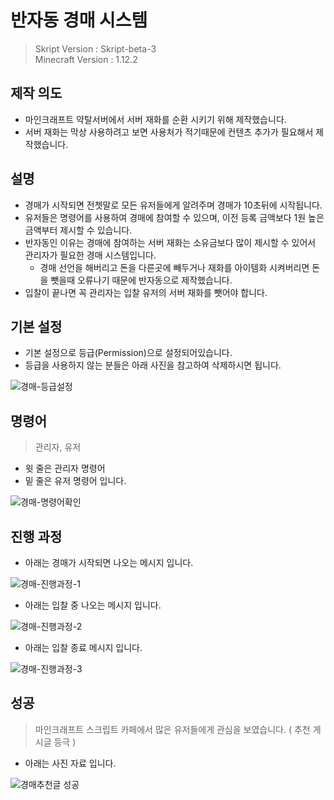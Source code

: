 # 반자동 경매 시스템
> Skript Version : Skript-beta-3  
> Minecraft Version : 1.12.2


## 제작 의도

- 마인크래프트 약탈서버에서 서버 재화를 순환 시키기 위해 제작했습니다.
- 서버 재화는 막상 사용하려고 보면 사용처가 적기때문에 컨텐츠 추가가 필요해서 제작했습니다.

## 설명

- 경매가 시작되면 전쳇말로 모든 유저들에게 알려주며 경매가 10초뒤에 시작됩니다.
- 유저들은 명령어를 사용하여 경매에 참여할 수 있으며, 이전 등록 금액보다 1원 높은 금액부터 제시할 수 있습니다.
- 반자동인 이유는 경매에 참여하는 서버 재화는 소유금보다 많이 제시할 수 있어서 관리자가 필요한 경매 시스템입니다.
  - 경매 선언을 해버리고 돈을 다른곳에 빼두거나 재화를 아이템화 시켜버리면 돈을 뺏을때 오류나기 때문에 반자동으로 제작했습니다.
- 입찰이 끝나면 꼭 관리자는 입찰 유저의 서버 재화를 뺏어야 합니다.



## 기본 설정

- 기본 설정으로 등급(Permission)으로 설정되어있습니다.
- 등급을 사용하지 않는 분들은 아래 사진을 참고하여 삭제하시면 됩니다.
  
![경매-등급설정](https://github.com/hhcczz/MinecraftSkript/assets/101077489/2e69b574-3bab-4352-8ad6-0180c6b0dc3c)



## 명령어
> 관리자, 유저
+ 윗 줄은 관리자 명령어
+ 밑 줄은 유저 명령어 입니다.

![경매-명령어확인](https://github.com/hhcczz/MinecraftSkript/assets/101077489/1cffce37-c048-4cd2-ad80-a011d97d82d6)

## 진행 과정

+ 아래는 경매가 시작되면 나오는 메시지 입니다.
  
![경매-진행과정-1](https://github.com/hhcczz/MinecraftSkript/assets/101077489/fea7411e-ba79-4462-9d65-7aebb4c63c38)

+ 아래는 입찰 중 나오는 메시지 입니다.
  
![경매-진행과정-2](https://github.com/hhcczz/MinecraftSkript/assets/101077489/6e8d4675-b7bd-4221-bbf2-d23837c69bd3)

+ 아래는 입찰 종료 메시지 입니다.
  
![경매-진행과정-3](https://github.com/hhcczz/MinecraftSkript/assets/101077489/fa83061a-ad77-48c9-af39-335b6183f6a4)


## 성공
> 마인크래프트 스크립트 카페에서 많은 유저들에게 관심을 보였습니다. ( 추천 게시글 등극 )

+ 아래는 사진 자료 입니다.  

![경매추천글 성공](https://github.com/hhcczz/MinecraftSkript/assets/101077489/a44eabc2-11f3-442f-b16e-c5d66307daf8)


